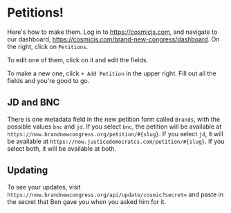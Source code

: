 # Petitions!

Here's how to make them. Log in to https://cosmicjs.com, and navigate to our
dashboard, https://cosmicjs.com/brand-new-congress/dashboard. On the right, click
on `Petitions`.

To edit one of them, click on it and edit the fields.

To make a new one, click `+ Add Petition` in the upper right. Fill out all the fields
and you're good to go.

## JD and BNC

There is one metadata field in the new petition form called `Brands`, with
the possible values `bnc` and `jd`. If you select `bnc`, the petition will be
available at `https://now.brandnewcongress.org/petition/#{slug}`. If you select
`jd`, it will be available at `https://now.justicedemocratcs.com/petition/#{slug}`.
If you select both, it will be available at both.

## Updating

To see your updates, visit `https://now.brandnewcongress.org/api/update/cosmic?secret=`
and paste in the secret that Ben gave you when you asked him for it.
